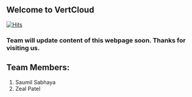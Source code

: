 
## Welcome to VertCloud 


[![Hits](https://hits.seeyoufarm.com/api/count/incr/badge.svg?url=https%3A%2F%2Fvertcloud.github.io&count_bg=%2379C83D&title_bg=%23555555&icon=cliqz.svg&icon_color=%23E9DFDF&title=Clicks&edge_flat=true)](https://hits.seeyoufarm.com)

### Team will update content of this webpage soon. Thanks for visiting us.






## Team Members:

1. Saumil Sabhaya
2. Zeal Patel

